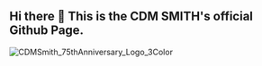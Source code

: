## Hi there 👋  This is the CDM SMITH's official Github Page.

![CDMSmith_75thAnniversary_Logo_3Color](https://github.com/cdmsmithinc/.github-private/assets/118752523/ffce17be-1011-46c3-bc18-7fb9431bbb69)


<!--

**Here are some ideas to get you started:**

🙋‍♀️ A short introduction - what is your organization all about?
🌈 Contribution guidelines - how can the community get involved?
👩‍💻 Useful resources - where can the community find your docs? Is there anything else the community should know?
🍿 Fun facts - what does your team eat for breakfast?
🧙 Remember, you can do mighty things with the power of [Markdown](https://docs.github.com/github/writing-on-github/getting-started-with-writing-and-formatting-on-github/basic-writing-and-formatting-syntax)
-->
